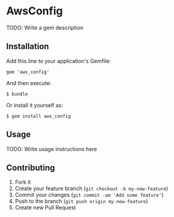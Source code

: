 # AwsConfig

TODO: Write a gem description

## Installation

Add this line to your application's Gemfile:

    gem 'aws_config'

And then execute:

    $ bundle

Or install it yourself as:

    $ gem install aws_config

## Usage

TODO: Write usage instructions here

## Contributing

1. Fork it
2. Create your feature branch (`git checkout -b my-new-feature`)
3. Commit your changes (`git commit -am 'Add some feature'`)
4. Push to the branch (`git push origin my-new-feature`)
5. Create new Pull Request
